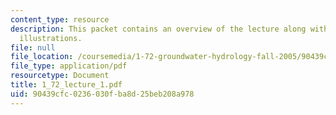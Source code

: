 ```yaml
---
content_type: resource
description: This packet contains an overview of the lecture along with diagrams and
  illustrations.
file: null
file_location: /coursemedia/1-72-groundwater-hydrology-fall-2005/90439cfc0236030fba8d25beb208a978_1_72_lecture_1.pdf
file_type: application/pdf
resourcetype: Document
title: 1_72_lecture_1.pdf
uid: 90439cfc-0236-030f-ba8d-25beb208a978
---
```


